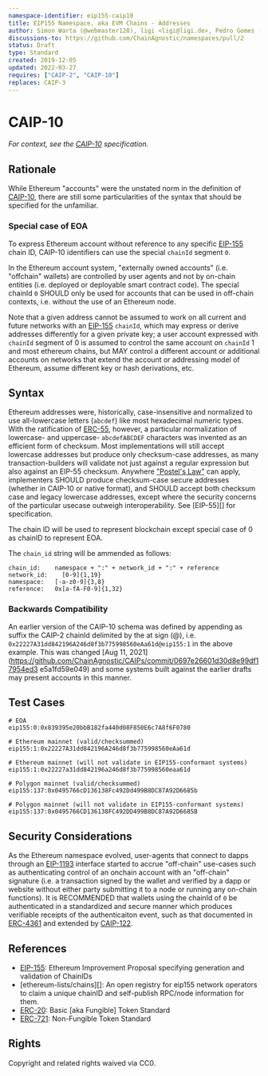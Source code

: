 ```yaml
---
namespace-identifier: eip155-caip10
title: EIP155 Namespace, aka EVM Chains - Addresses
author: Simon Warta (@webmaster128), ligi <ligi@ligi.de>, Pedro Gomes (@pedrouid), Antoine Herzog (@antoineherzog), Joel Thorstensson (@oed)
discussions-to: https://github.com/ChainAgnostic/namespaces/pull/2
status: Draft
type: Standard
created: 2019-12-05
updated: 2022-03-27
requires: ["CAIP-2", "CAIP-10"]
replaces: CAIP-3
---
```


# CAIP-10

*For context, see the [CAIP-10][] specification.*

## Rationale

While Ethereum "accounts" were the unstated norm in the definition of
[CAIP-10][], there are still some particularities of the syntax that should be
specified for the unfamiliar.  

### Special case of EOA

To express Ethereum account without reference to any specific [EIP-155][] chain ID, CAIP-10 identifiers can use the special `chainId` segment `0`.

In the Ethereum account system, "externally owned accounts" (i.e. "offchain" wallets) are controlled by user agents and not by on-chain entities (i.e. deployed or deployable smart contract code). 
The special chainId `0` SHOULD only be used for accounts that can be used in off-chain contexts, i.e. without the use of an Ethereum node.

Note that a given address cannot be assumed to work on all current and future networks with an [EIP-155][] `chainId`, which may express or derive addresses differently for a given private key; a user account expressed with `chainId` segment of 0 is assumed to control the same account on `chainId` 1 and most ethereum chains, but MAY control a different account or additional accounts on networks that extend the account or addressing model of Ethereum, assume different key or hash derivations, etc.

## Syntax

Ethereum addresses were, historically, case-insensitive and normalized to use all-lowercase letters (`abcdef`) like most hexadecimal numeric types.
With the ratification of [ERC-55][], however, a particular normalization of lowercase- and uppercase- `abcdefABCDEF` characters was invented as an efficient form of checksum.
Most implementations will still accept lowercase addresses but produce only checksum-case addresses, as many transaction-builders will validate not just against a regular expression but also against an EIP-55 checksum.
Anywhere ["Postel's Law"][postel] can apply, implementers SHOULD produce checksum-case secure addresses (whether in CAIP-10 or native format), and SHOULD accept both checksum case and legacy lowercase addresses, except where the security concerns of the particular usecase outweigh interoperability.
See [EIP-55][] for specification.

The chain ID will be used to represent blockchain except special case of 0 as chainID to represent EOA.

The `chain_id` string will be ammended as follows:

```
chain_id:    namespace + ":" + network_id + ":" + reference
network_id:    [0-9]{1,19}
namespace:   [-a-z0-9]{3,8}
reference:   0x[a-fA-F0-9]{1,32}
```

### Backwards Compatibility

An earlier version of the CAIP-10 schema was defined by appending as suffix the
CAIP-2 chainId delimited by the at sign (@), i.e.
`0x22227A31dd842196A246d8f3b775998560eAa61d@eip155:1` in the above example. This
was changed [Aug 11,
2021](https://github.com/ChainAgnostic/CAIPs/commit/0697e26601d30d8e99df17954ed3
e5a1fd59e049) and some systems built against the earlier drafts may present
accounts in this manner.

## Test Cases

```
# EOA
eip155:0:0x839395e20bbB182fa440d08F850E6c7A8f6F0780

# Ethereum mainnet (valid/checksummed)
eip155:1:0x22227A31dd842196A246d8f3b775998560eAa61d

# Ethereum mainnet (will not validate in EIP155-conformant systems)
eip155:1:0x22227a31dd842196a246d8f3b775998560eaa61d

# Polygon mainnet (valid/checksummed)
eip155:137:0x0495766cD136138Fc492Dd499B8DC87A92D6685b

# Polygon mainnet (will not validate in EIP155-conformant systems)
eip155:137:0x0495766CD136138FC492DD499B8DC87A92D6685B

```

## Security Considerations

As the Ethereum namespace evolved, user-agents that connect to dapps through an [EIP-1193][] interface started to accrue "off-chain" use-cases such as authenticating control of an onchain account with an "off-chain" signature (i.e. a transaction signed by the wallet and verified by a dapp or website without either party submitting it to a node or running any on-chain functions). It is RECOMMENDED that wallets using the chainId of `0` be authenticated in a standardized and secure manner which produces verifiable receipts of the authenticaiton event, such as that documented in [ERC-4361][] and extended by [CAIP-122][].

## References

- [EIP-155][]: Ethereum Improvement Proposal specifying generation and validation of ChainIDs
- [ethereum-lists/chains][]: An open registry for eip155 network operators to claim a
      unique chainID and self-publish RPC/node information for them.
- [ERC-20][]: Basic [aka Fungible] Token Standard
- [ERC-721][]: Non-Fungible Token Standard

[Chainid.network]: https://github.com/ethereum-lists/chains
[CAIP-2]: https://github.com/ChainAgnostic/CAIPs/blob/master/CAIPs/caip-2.md
[CAIP-10]: https://github.com/ChainAgnostic/CAIPs/blob/master/CAIPs/caip-10.md
[CAIP-19]: https://github.com/ChainAgnostic/CAIPs/blob/master/CAIPs/caip-19.md
[CAIP-21]: https://github.com/ChainAgnostic/CAIPs/blob/master/CAIPs/caip-21.md
[CAIP-22]: https://github.com/ChainAgnostic/CAIPs/blob/master/CAIPs/caip-22.md
[CAIP-122]: https://chainagnostic.org/CAIPs/caip-122
[ERC-4361]: https://eips.ethereum.org/EIPS/eip-4361
[EIP-1193]: https://eips.ethereum.org/EIPS/eip-1193
[EIP-155]: https://eips.ethereum.org/EIPS/eip-155
[ERC-55]: https://eips.ethereum.org/EIPS/eip-55
[ERC-20]: https://eips.ethereum.org/EIPS/eip-20
[ERC-721]: https://eips.ethereum.org/EIPS/eip-721
[postel]: https://www.rfc-editor.org/rfc/rfc760#section-3.2

## Rights

Copyright and related rights waived via CC0.
